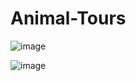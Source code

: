 # Animal-Tours

![image](https://github.com/MuhammadTurkmen/Animal-Tours/assets/142389953/99a1a30a-57e5-4656-9493-1db25d5c1d98)

![image](https://github.com/MuhammadTurkmen/Animal-Tours/assets/142389953/5ad8fc4b-8f9e-436b-a575-106ba1aee16a)
